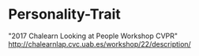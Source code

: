 # Personality-Trait

"2017 Chalearn Looking at People Workshop CVPR" 
http://chalearnlap.cvc.uab.es/workshop/22/description/
